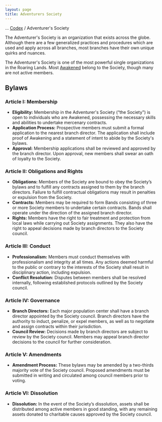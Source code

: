 ```yaml
---
layout: page
title: Adventurers Society
---
```

<span class="breadcrumbs" markdown="1">... [Codex](/codex) / Adventurer's Society</span>

The Adventurer's Society is an organization that exists across the globe. Although there are a few generalized practices and procedures which are used and apply across all branches, most branches have their own unique quirks and nuances.

The Adventurer's Society is one of the most powerful single organizations in the Roaring Lands. Most [Awakened](/codex/the-awakened) belong to the Society, though many are not active members.

## Bylaws
### Article I: Membership

- **Eligibility:** Membership in the Adventurer's Society (“the Society") is open to individuals who are Awakened, possessing the necessary skills and abilities to undertake mercenary contracts.
- **Application Process:** Prospective members must submit a formal application to the nearest branch director. The application shall include proof of Awakening and a statement of intent to abide by the Society's bylaws.
- **Approval:** Membership applications shall be reviewed and approved by the branch director. Upon approval, new members shall swear an oath of loyalty to the Society.

### Article II: Obligations and Rights

- **Obligations:** Members of the Society are bound to obey the Society’s bylaws and to fulfill any contracts assigned to them by the branch directors. Failure to fulfill contractual obligations may result in penalties or expulsion from the Society.
- **Contracts:** Members may be required to form Bands consisting of three or more Society members to undertake certain contracts. Bands shall operate under the direction of the assigned branch director.
- **Rights:** Members have the right to fair treatment and protection from local laws while carrying out Society assignments. They also have the right to appeal decisions made by branch directors to the Society council.

### Article III: Conduct

- **Professionalism:** Members must conduct themselves with professionalism and integrity at all times. Any actions deemed harmful to the public or contrary to the interests of the Society shall result in disciplinary action, including expulsion.
- **Conflict Resolution:** Disputes between members shall be resolved internally, following established protocols outlined by the Society council.

### Article IV: Governance

- **Branch Directors:** Each major population center shall have a branch director appointed by the Society council. Branch directors have the authority to induct, penalize, or expel members, as well as to negotiate and assign contracts within their jurisdiction.
- **Council Review:** Decisions made by branch directors are subject to review by the Society council. Members may appeal branch director decisions to the council for further consideration.

### Article V: Amendments

- **Amendment Process:** These bylaws may be amended by a two-thirds majority vote of the Society council. Proposed amendments must be submitted in writing and circulated among council members prior to voting.

### Article VI: Dissolution

- **Dissolution:** In the event of the Society’s dissolution, assets shall be distributed among active members in good standing, with any remaining assets donated to charitable causes approved by the Society council.